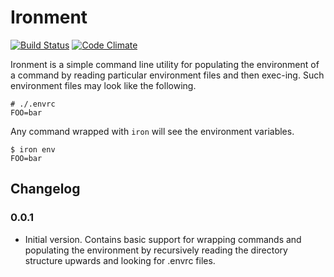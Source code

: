 Ironment
========

[![Build Status](https://travis-ci.org/badeball/ironment.svg)](https://travis-ci.org/badeball/ironment)
[![Code Climate](https://codeclimate.com/github/badeball/ironment/badges/gpa.svg)](https://codeclimate.com/github/badeball/ironment)

Ironment is a simple command line utility for populating the environment of a
command by reading particular environment files and then exec-ing. Such
environment files may look like the following.

```
# ./.envrc
FOO=bar
```

Any command wrapped with `iron` will see the environment variables.

```
$ iron env
FOO=bar
```

## Changelog

### 0.0.1

* Initial version. Contains basic support for wrapping commands and populating
  the environment by recursively reading the directory structure upwards and
  looking for .envrc files.

